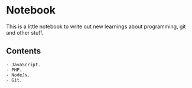 ﻿Notebook
========

This is a little notebook to write out new learnings about
programming, git and other stuff.

Contents
--------

    - JavaScript.
    - PHP.
    - NodeJs.
    - Git.
